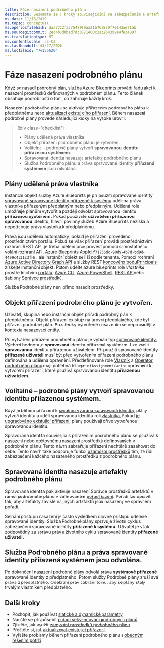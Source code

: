 ```yaml
---
title: Fáze nasazení podrobného plánu
description: Seznamte se s kroky souvisejícími se zabezpečením a artefakty, kterými procházejí služby Azure Blueprints při vytváření přiřazení podrobného plánu.
ms.date: 11/13/2019
ms.topic: conceptual
ms.openlocfilehash: daa7722fa37547929aa21b76b870f70143ae71ab
ms.sourcegitcommit: 2ec4b3d0bad7dc0071400c2a2264399e4fe34897
ms.translationtype: MT
ms.contentlocale: cs-CZ
ms.lasthandoff: 03/27/2020
ms.locfileid: "76156620"
---
```

# <a name="stages-of-a-blueprint-deployment"></a>Fáze nasazení podrobného plánu

Když se nasadí podrobný plán, služba Azure Blueprints provádí řadu akcí k nasazení prostředků definovaných v podrobném plánu. Tento článek obsahuje podrobnosti o tom, co zahrnuje každý krok.

Nasazení podrobného plánu se aktivuje přiřazením podrobného plánu k předplatnému nebo [aktualizací existujícího přiřazení](../how-to/update-existing-assignments.md). Během nasazení podrobné plány provede následující kroky na vysoké úrovni:

> [!div class="checklist"]
> - Plány udělená práva vlastníka
> - Objekt přiřazení podrobného plánu je vytvořen.
> - Volitelné – podrobné plány vytvoří **spravovanou identitu přiřazenou systémem.**
> - Spravovaná identita nasazuje artefakty podrobného plánu
> - Služba Podrobného plánu a práva spravované identity **přiřazená systémem** jsou odvolána.

## <a name="blueprints-granted-owner-rights"></a>Plány udělená práva vlastníka

Instanční objekt služby Azure Blueprints je při použití spravované identity [spravované spravované identity přiřazené k systému](../../../active-directory/managed-identities-azure-resources/overview.md) udělena práva vlastníka přiřazeným předplatným nebo předplatným. Udělená role umožňuje plánům vytvořit a později odvolat spravovanou identitu **přiřazenou systémem.** Pokud používáte **uživatelem přiřazenou spravovanou** identitu, hlavní povinný služeb Azure Blueprints nezíská a nepotřebuje práva vlastníka k předplatnému.

Práva jsou udělena automaticky, pokud je přiřazení provedeno prostřednictvím portálu. Pokud se však přiřazení provádí prostřednictvím rozhraní REST API, je třeba udělení práv provést pomocí samostatného volání rozhraní API. Azure Blueprints AppId `f71766dc-90d9-4b7d-bd9d-4499c4331c3f`je , ale instanční objekt se liší podle tenanta. Pomocí [rozhraní Azure Active Directory Graph API](../../../active-directory/develop/active-directory-graph-api.md) a služby REST [koncového boduPrincipals](/graph/api/resources/serviceprincipal) získejte instanční objekt. Potom udělte azure blueprints role _vlastníka_ prostřednictvím [portálu](../../../role-based-access-control/role-assignments-portal.md), [Azure CLI](../../../role-based-access-control/role-assignments-cli.md), [Azure PowerShell](../../../role-based-access-control/role-assignments-powershell.md), [REST API](../../../role-based-access-control/role-assignments-rest.md)nebo šablony [Správce prostředků](../../../role-based-access-control/role-assignments-template.md).

Služba Podrobné plány není přímo nasadit prostředky.

## <a name="the-blueprint-assignment-object-is-created"></a>Objekt přiřazení podrobného plánu je vytvořen.

Uživatel, skupina nebo instanční objekt přiřadí podrobný plán k předplatnému. Objekt přiřazení existuje na úrovni předplatného, kde byl přiřazen podrobný plán. Prostředky vytvořené nasazením se neprovádějí v kontextu nasazovací entity.

Při vytváření přiřazení podrobného plánu je vybrán typ [spravované identity.](../../../active-directory/managed-identities-azure-resources/overview.md) Výchozí hodnota je **spravovaná** identita přiřazená systémem. Lze zvolit **spravovanou** identitu přiřazenou uživatelem. Při použití spravované identity **přiřazené uživateli** musí být před vytvořením přiřazení podrobného plánu definována a udělena oprávnění. Předdefinované role [Vlastník](../../../role-based-access-control/built-in-roles.md#owner) a [Operátor podrobného plánu](../../../role-based-access-control/built-in-roles.md#blueprint-operator) mají potřebná `blueprintAssignment/write` oprávnění k vytvoření přiřazení, které používá spravovanou identitu **přiřazenou uživatelem.**

## <a name="optional---blueprints-creates-system-assigned-managed-identity"></a>Volitelné – podrobné plány vytvoří spravovanou identitu přiřazenou systémem.

Když je během přiřazení k [systému vybrána spravovaná identita,](../../../active-directory/managed-identities-azure-resources/overview.md) plány vytvoří identitu a udělí spravovanou identitu roli [vlastníka.](../../../role-based-access-control/built-in-roles.md#owner) Pokud [je upgradováno existující přiřazení](../how-to/update-existing-assignments.md), plány používají dříve vytvořenou spravovanou identitu.

Spravovaná identita související s přiřazením podrobného plánu se používá k nasazení nebo opětovnému nasazení prostředků definovaných v podrobném plánu. Tento návrh zabraňuje přiřazení nechtěně zasahovat do sebe.
Tento návrh také podporuje funkci [uzamčení prostředků](./resource-locking.md) tím, že řídí zabezpečení každého nasazeného prostředku z podrobného plánu.

## <a name="the-managed-identity-deploys-blueprint-artifacts"></a>Spravovaná identita nasazuje artefakty podrobného plánu

Spravovaná identita pak aktivuje nasazení Správce prostředků artefaktů v rámci podrobného plánu v definovaném [pořadí řazení](./sequencing-order.md). Pořadí lze upravit tak, aby artefakty závislé na jiných artefaktů jsou nasazeny ve správném pořadí.

Selhání přístupu nasazení je často výsledkem úrovně přístupu udělené spravované identity. Služba Podrobné plány spravuje životní cyklus zabezpečení spravované identity **přiřazené k systému.** Uživatel je však zodpovědný za správu práv a životního cyklu spravované identity **přiřazené uživateli.**

## <a name="blueprint-service-and-system-assigned-managed-identity-rights-are-revoked"></a>Služba Podrobného plánu a práva spravované identity přiřazená systémem jsou odvolána.

Po dokončení nasazení podrobné plány odvolá práva **systémově přiřazené** spravované identity z předplatného. Potom služby Podrobné plány zruší svá práva z předplatného. Odebrání práv zabrání tomu, aby se plány staly trvalým vlastníkem předplatného.

## <a name="next-steps"></a>Další kroky

- Pochopit, jak používat [statické a dynamické parametry](parameters.md).
- Naučte se přizpůsobit [pořadí sekvencování podrobných plánů](sequencing-order.md).
- Zjistěte, jak využít [zamykání prostředků podrobného plánu](resource-locking.md).
- Přečtěte si, jak [aktualizovat existující přiřazení](../how-to/update-existing-assignments.md).
- Vyřešte problémy během přiřazení podrobného plánu s [obecným řešením potíží](../troubleshoot/general.md).
